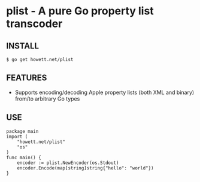 # plist - A pure Go property list transcoder
## INSTALL
	$ go get howett.net/plist

## FEATURES
* Supports encoding/decoding Apple property lists (both XML and binary) from/to arbitrary Go types

## USE
	package main
	import (
		"howett.net/plist"
		"os"
	)
	func main() {
		encoder := plist.NewEncoder(os.Stdout)
		encoder.Encode(map[string]string{"hello": "world"})
	}

